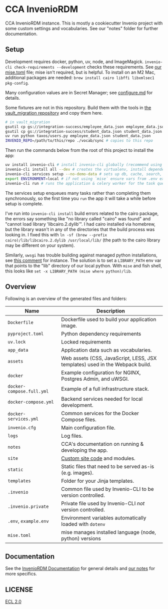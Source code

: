 # CCA InvenioRDM

CCA InvenioRDM instance. This is mostly a cookiecutter Invenio project with some custom settings and vocabularies. See our "notes" folder for further documentation.

## Setup

Development requires docker, python, uv, node, and ImageMagick. `invenio-cli check-requirements --development` checks these requirements. See [our mise.toml](mise.toml) file; mise isn't required, but is helpful. To install on an M2 Mac, additional packages are needed: `brew install cairo libffi libxmlsec1 pkg-config`.

Many configuration values are in Secret Manager; see [configure.md](./notes/configure.md#secret-manager) for details.

Some fixtures are not in this repository. Build them with the tools in [the vault_migration repository](https://github.com/cca/vault_migration) and copy them here.

```sh
# in vault_migration
gsutil cp gs://integration-success/employee_data.json employee_data.json
gsutil cp gs://integration-success/student_data.json student_data.json
uv run python taxos/users.py employee_data.json student_data.json
INVENIO_REPO=/path/to/this/repo ./vocab/sync # copies to this repo
```

Then run the commands below from the root of this project to install the app:

```sh
uv install invenio-cli # install invenio-cli globally (recommend using pipx instead of pip)
invenio-cli install all --dev # creates the virtualenv, install dependencies, & some other setup
invenio-cli services setup --no-demo-data # sets up db, cache, search, task queue
export ENVIRONMENT=local # if not using `mise` ensure vars from .env exist
invenio-cli run # runs the application & celery worker for the task queue
```

The services setup enqueues many tasks rather than completing them synchronously, so the first time you `run` the app it will take a while before setup is complete.

I've run into `invenio-cli install` build errors related to the cairo package, the errors say something like "no library called "cairo" was found" and "cannot load library 'libcairo.2.dylib'". I had cairo installed via homebrew, but the library wasn't in any of the directories that the build process was looking in. I fixed this with `ln -sf (brew --prefix cairo)/lib/libcairo.2.dylib /usr/local/lib/` (the path to the cairo library may be different on your system).

Similarly, `uwsgi` has trouble building against managed python installations, see [this comment](https://github.com/astral-sh/uv/issues/6488#issuecomment-2345417341) for instance. The solution is to set a `LIBRARY_PATH` env var that points to the "lib" directory of our local python. With `mise` and fish shell, this looks like `set -x LIBRARY_PATH (mise where python)/lib`.

## Overview

Following is an overview of the generated files and folders:

| Name | Description |
|---|---|
| `Dockerfile` | Dockerfile used to build your application image. |
| `pyproject.toml` | Python dependency requirements |
| `uv.lock` | Locked requirements |
| `app_data` | Application data such as vocabularies. |
| `assets` | Web assets (CSS, JavaScript, LESS, JSX templates) used in the Webpack build. |
| `docker` | Example configuration for NGINX, Postgres Admin, and uWSGI. |
| `docker-compose.full.yml` | Example of a full infrastructure stack. |
| `docker-compose.yml` | Backend services needed for local development. |
| `docker-services.yml` | Common services for the Docker Compose files. |
| `invenio.cfg` | Main configuration file. |
| `logs` | Log files. |
| `notes` | CCA's documentation on running & developing the app. |
| `site` | [Custom site code](https://inveniordm.docs.cern.ch/develop/howtos/custom_code/) and modules. |
| `static` | Static files that need to be served as-is (e.g. images). |
| `templates` | Folder for your Jinja templates. |
| `.invenio` | Common file used by Invenio-CLI to be version controlled. |
| `.invenio.private` | Private file used by Invenio-CLI *not* version controlled. |
| `.env`, `example.env` | Environment variables automatically loaded with `dotenv` |
| `mise.toml` | mise manages installed language (node, python) versions |

## Documentation

See the [InvenioRDM Documentation](https://inveniordm.docs.cern.ch/) for general details and [our notes](./notes/) for more specifics.

## LICENSE

[ECL 2.0](https://opensource.org/license/ecl-2-0)
